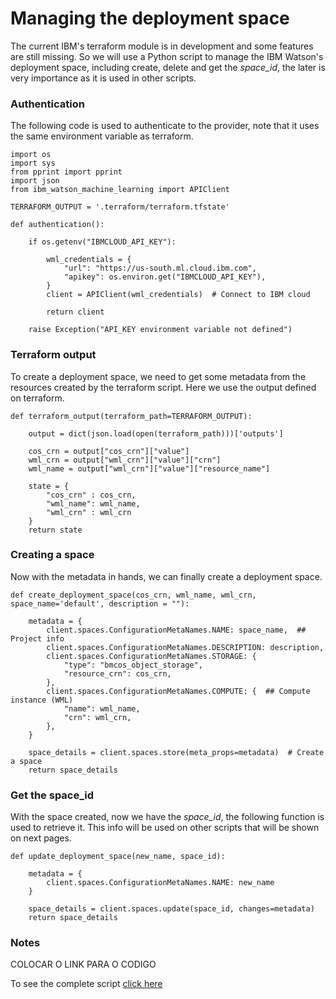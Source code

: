 # Managing the deployment space

The current IBM's terraform module is in development and some features are still missing. So we will use a Python script to manage the IBM Watson's deployment space, including create, delete and get the *space_id*, the later is very importance as it is used in other scripts.

### Authentication

The following code is used to authenticate to the provider, note that it uses the same environment variable as terraform.
```
import os
import sys
from pprint import pprint
import json
from ibm_watson_machine_learning import APIClient

TERRAFORM_OUTPUT = '.terraform/terraform.tfstate'

def authentication():

    if os.getenv("IBMCLOUD_API_KEY"):

        wml_credentials = {
            "url": "https://us-south.ml.cloud.ibm.com",
            "apikey": os.environ.get("IBMCLOUD_API_KEY"),
        }
        client = APIClient(wml_credentials)  # Connect to IBM cloud

        return client

    raise Exception("API_KEY environment variable not defined")
```

### Terraform output

To create a deployment space, we need to get some metadata from the resources created by the terraform script. Here we use the output defined on terraform.

```
def terraform_output(terraform_path=TERRAFORM_OUTPUT):

    output = dict(json.load(open(terraform_path)))['outputs']
    
    cos_crn = output["cos_crn"]["value"]
    wml_crn = output["wml_crn"]["value"]["crn"]
    wml_name = output["wml_crn"]["value"]["resource_name"]
    
    state = {
        "cos_crn" : cos_crn,
        "wml_name": wml_name,
        "wml_crn" : wml_crn
    }
    return state
```

### Creating a space

Now with the metadata in hands, we can finally create a deployment space.

```
def create_deployment_space(cos_crn, wml_name, wml_crn, space_name='default', description = ""):

    metadata = { 
        client.spaces.ConfigurationMetaNames.NAME: space_name,  ## Project info
        client.spaces.ConfigurationMetaNames.DESCRIPTION: description,
        client.spaces.ConfigurationMetaNames.STORAGE: {
            "type": "bmcos_object_storage",
            "resource_crn": cos_crn,
        },
        client.spaces.ConfigurationMetaNames.COMPUTE: {  ## Compute instance (WML)
            "name": wml_name,
            "crn": wml_crn,
        },
    }

    space_details = client.spaces.store(meta_props=metadata)  # Create a space
    return space_details
```

### Get the space_id

With the space created, now we have the *space_id*, the following function is used to retrieve it. This info will be used on other scripts that will be shown on next pages.

```
def update_deployment_space(new_name, space_id):

    metadata = {
        client.spaces.ConfigurationMetaNames.NAME: new_name
    }

    space_details = client.spaces.update(space_id, changes=metadata)
    return space_details
```


### Notes

COLOCAR O LINK PARA O CODIGO

To see the complete script [click here]()